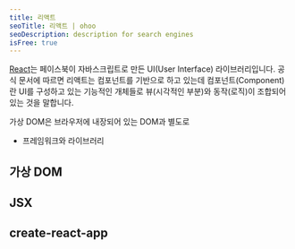 ```yaml
---
title: 리액트
seoTitle: 리액트 | ohoo
seoDescription: description for search engines
isFree: true
---
```


[React](https://reactjs.org)는 페이스북이 자바스크립트로 만든 UI(User Interface) 라이브러리입니다. 공식 문서에 따르면 리액트는 컴포넌트를 기반으로 하고 있는데 컴포넌트(Component)란 UI를 구성하고 있는 기능적인 개체들로 뷰(시각적인 부분)와 동작(로직)이 조합되어 있는 것을 말합니다.

가상 DOM은 브라우저에 내장되어 있는 DOM과 별도로


* 프레임워크와 라이브러리

## 가상 DOM
## JSX
## create-react-app
